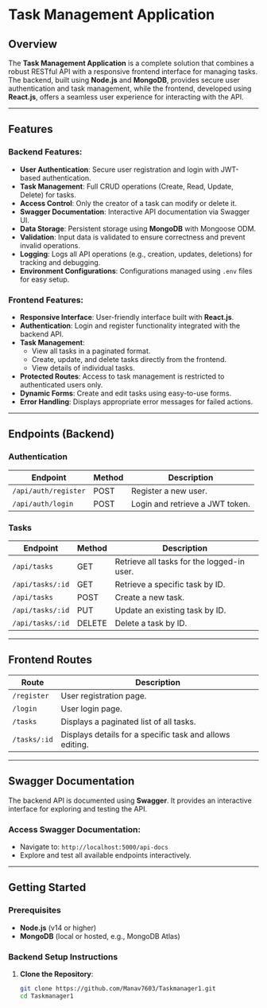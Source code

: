 # Task Management Application

## Overview
The **Task Management Application** is a complete solution that combines a robust RESTful API with a responsive frontend interface for managing tasks. The backend, built using **Node.js** and **MongoDB**, provides secure user authentication and task management, while the frontend, developed using **React.js**, offers a seamless user experience for interacting with the API.

---

## Features

### Backend Features:
- **User Authentication**: Secure user registration and login with JWT-based authentication.
- **Task Management**: Full CRUD operations (Create, Read, Update, Delete) for tasks.
- **Access Control**: Only the creator of a task can modify or delete it.
- **Swagger Documentation**: Interactive API documentation via Swagger UI.
- **Data Storage**: Persistent storage using **MongoDB** with Mongoose ODM.
- **Validation**: Input data is validated to ensure correctness and prevent invalid operations.
- **Logging**: Logs all API operations (e.g., creation, updates, deletions) for tracking and debugging.
- **Environment Configurations**: Configurations managed using `.env` files for easy setup.

### Frontend Features:
- **Responsive Interface**: User-friendly interface built with **React.js**.
- **Authentication**: Login and register functionality integrated with the backend API.
- **Task Management**: 
  - View all tasks in a paginated format.
  - Create, update, and delete tasks directly from the frontend.
  - View details of individual tasks.
- **Protected Routes**: Access to task management is restricted to authenticated users only.
- **Dynamic Forms**: Create and edit tasks using easy-to-use forms.
- **Error Handling**: Displays appropriate error messages for failed actions.

---

## Endpoints (Backend)

### **Authentication**
| Endpoint               | Method | Description                           |
|------------------------|--------|---------------------------------------|
| `/api/auth/register`   | POST   | Register a new user.                  |
| `/api/auth/login`      | POST   | Login and retrieve a JWT token.       |

### **Tasks**
| Endpoint               | Method | Description                                |
|------------------------|--------|--------------------------------------------|
| `/api/tasks`           | GET    | Retrieve all tasks for the logged-in user. |
| `/api/tasks/:id`       | GET    | Retrieve a specific task by ID.            |
| `/api/tasks`           | POST   | Create a new task.                         |
| `/api/tasks/:id`       | PUT    | Update an existing task by ID.             |
| `/api/tasks/:id`       | DELETE | Delete a task by ID.                       |

---

## Frontend Routes

| Route             | Description                                              |
|-------------------|----------------------------------------------------------|
| `/register`       | User registration page.                                  |
| `/login`          | User login page.                                         |
| `/tasks`          | Displays a paginated list of all tasks.                  |
| `/tasks/:id`      | Displays details for a specific task and allows editing. |

---

## Swagger Documentation
The backend API is documented using **Swagger**. It provides an interactive interface for exploring and testing the API.

### Access Swagger Documentation:
- Navigate to: `http://localhost:5000/api-docs`
- Explore and test all available endpoints interactively.

---

## Getting Started

### Prerequisites
- **Node.js** (v14 or higher)
- **MongoDB** (local or hosted, e.g., MongoDB Atlas)

### Backend Setup Instructions
1. **Clone the Repository**:
   ```bash
   git clone https://github.com/Manav7603/Taskmanager1.git
   cd Taskmanager1
